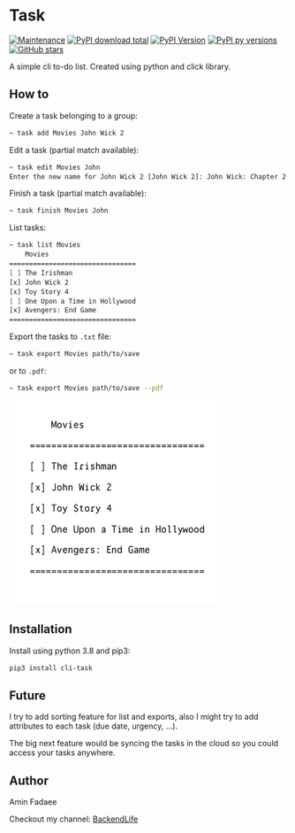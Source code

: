 # Task
[![Maintenance](https://img.shields.io/badge/Maintained%3F-yes-green.svg)](https://github.com/AminFadaee/task/graphs/commit-activity)
[![PyPI download total](https://img.shields.io/pypi/dm/cli-task)](https://pypi.org/project/cli-task/)
[![PyPI Version](https://img.shields.io/pypi/v/cli-task.svg)](https://pypi.org/project/cli-task/)
[![PyPI py versions](https://img.shields.io/pypi/pyversions/cli-task.svg)](https://pypi.org/project/cli-task/)
[![GitHub stars](https://img.shields.io/github/stars/AminFadaee/task?style=social&label=Star&maxAge=2592000)](https://github.com/AminFadaee/task)

A simple cli to-do list. Created using python and click library.
## How to
Create a task belonging to a group:
```bash
~ task add Movies John Wick 2
```

Edit a task (partial match available):
```bash
~ task edit Movies John
Enter the new name for John Wick 2 [John Wick 2]: John Wick: Chapter 2
```

Finish a task (partial match available):
```bash
~ task finish Movies John
```

List tasks:
```bash
~ task list Movies
    Movies
================================
[ ] The Irishman
[x] John Wick 2
[x] Toy Story 4
[ ] One Upon a Time in Hollywood
[x] Avengers: End Game
================================
```

Export the tasks to `.txt` file:
```bash
~ task export Movies path/to/save
```

or to `.pdf`:
```bash
~ task export Movies path/to/save --pdf
```

![](assets/samples/pdf.png)

## Installation
Install using python 3.8 and pip3:
```bash
pip3 install cli-task
```
## Future
I try to add sorting feature for list and exports, also I might try
to add attributes to each task (due date, urgency, ...).

The big next feature would be syncing the tasks in the cloud so
you could access your tasks anywhere.

## Author
Amin Fadaee

Checkout my channel: [BackendLife](https://t.me/backendlife)